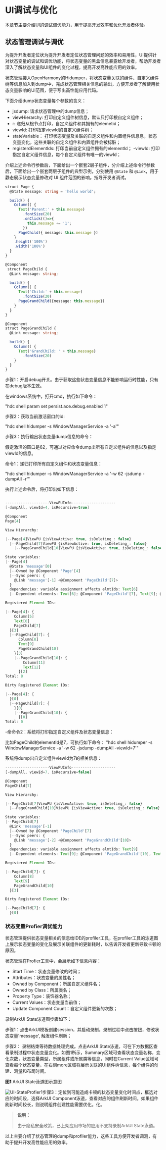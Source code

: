 #  UI调试与优化

本章节主要介绍UI的调试调优能力，用于提高开发效率和优化开发者体验。

## 状态管理调试与调优

为提升开发者定位状为提升开发者定位状态管理问题的效率和易用性，UI提供针对状态变量的调试和调优功能，将状态变量的黑盒信息暴露给开发者，帮助开发者深入了解状态变量和UI组件的变化过程，提高开发高性能应用的效率。

状态管理接入OpenHarmony的Hidumper，将状态变量关联的组件、自定义组件树等信息加入到dump中，完成状态管理相关信息的输出，方便开发者了解使用状态变量影响的UI范围，便于写出高性能应用代码。

下面介绍dump状态变量每个参数的含义：

- jsdump: 请求状态管理中的dump信息；
- viewHierarchy: 打印自定义组件树信息，默认只打印根自定义组件；
- r: 递归从根节点打印，自定义组件和其拥有的elemetid；
- viewId: 打印指定viewId的自定义组件树；
- stateVariable： 打印状态变量及关联的自定义组件和内置组件信息息，状态变量变化，这些关联的自定义组件和内置组件会被标脏；
- registerdElementIds: 打印当前自定义组件拥有的elementId；
-viewId: 打印指定自定义组件信息，每个自定义组件有唯一的viewId；

介绍上述命令行参数后，下面给出一个嵌套2层子组件，分介绍上述命令行参数后，下面给出一个嵌套两层子组件的典型示例，分别使用 `@State` 和 `@Link`，用于静态展示状态变量修改对 UI 组件范围的影响，指导开发者调试。

```ts
struct Page {
  @State message: string = 'hello world';

  build() {
    Column() {
      Text('Parent:' + this.message)
        .fontSize(20)
        .onClick(()=>{
          this.message += '1';
        })
      PageChild({ message: this.message })
    }
    .height('100%')
    .width('100%')
  }
}

@Component
 struct PageChild {
  @Link message: string;

  build() {
    Column() {
      Text('Child:' + this.message)
        .fontSize(20)
      PageGrandChild({message: this.message})
    }
  }
}

@Component
struct PageGrandChild {
  @Link message: string;

  build() {
    Column() {
      Text('GrandChild: ' + this.message)
        .fontSize(20)
    }
  }
}
```

步骤1：开启debug开关。由于获取这些状态变量信息不能影响运行时性能，只有在debug版本生效。

在windows系统中，打开cmd，执行如下命令：

"hdc shell param set persist.ace.debug.enabled 1"

步骤2：获取当前激活窗口的id:

"hdc shell hidumper -s WindowManagerService -a '-a'"

步骤3：执行输出状态变量dump信息的命令：

假定激活的窗口是62，可通过对应命令dump出所有自定义组件的信息以及指定viewId的信息。

命令1：递归打印所有自定义组件和状态变量信息：

 "hdc shell hidumper -s WindowManagerService -a '-w 62 -jsdump -dumpAll -r'"

执行上述命令后，将打印出如下信息：
```ts

--------------------ViewPUInfo--------------------
[-dumpAll, viewId=4, isRecursive=true]

@Component
Page[4]

View Hierarchy:

|--Page[4]ViewPU {isViewActive: true, isDeleting_: false}
  |--PageChild[7]ViewPU {isViewActive: true, isDeleting_: false}
    |--PageGrandChild[10]ViewPU {isViewActive: true, isDeleting_: false}

State variables:
|--Page[4]
  @State 'message'[0]
  |--Owned by @Component 'Page'[4]
  |--Sync peers: {
    @Link 'message'[-1] <@Component 'PageChild'[7]>
  }
  dependencies: variable assignment affects elmtIds: Text[6]
  |--Dependent elements: Text[6]; @Component 'PageChild'[7], Text[9]; @Component 'PageGrandChild'[10], Text[12]

Registered Element IDs:

|--Page[4]: {
    Column[5]
    Text[6]
    PageChild[7]
  }[3]
  |--PageChild[7]: {
      Column[8]
      Text[9]
      PageGrandChild[10]
    }[3]
    |--PageGrandChild[10]: {
        Column[11]
        Text[12]
      }[2]
Total: 8

Dirty Registered Element IDs:

|--Page[4]: {
  }[0]
  |--PageChild[7]: {
    }[0]
    |--PageGrandChild[10]: {
      }[0]
Total: 0

```

-命命令2：系统将打印指定自定义组件及状态变量信息：

比如PageChild的elementId是7，可执行如下命令：
"hdc shell hidumper -s WindowManagerService -a '-w 62 -jsdump -dumpAll -viewId=7'"

系统将dump出自定义组件viewId为7的相关信息：

```ts
--------------------ViewPUInfo--------------------
[-dumpAll, viewId=7, isRecursive=false]

@Component
PageChild[7]

View Hierarchy:

|--PageChild[7]ViewPU {isViewActive: true, isDeleting_: false}
  |--PageGrandChild[10]ViewPU {isViewActive: true, isDeleting_: false}

State variables:
|--PageChild[7]
  @Link 'message'[-1]
  |--Owned by @Component 'PageChild'[7]
  |--Sync peers: {
    @Link 'message'[-2] <@Component 'PageGrandChild'[10]>
  }
  dependencies: variable assignment affects elmtIds: Text[9]
  |--Dependent elements: Text[9]; @Component 'PageGrandChild'[10], Text[12]

Registered Element IDs:

|--PageChild[7]: {
    Column[8]
    Text[9]
    PageGrandChild[10]
  }[3]

Dirty Registered Element IDs:

|--PageChild[7]: {
  }[0]
```

### 状态变量Profier调优能力
状态管理提供状态变量相关的信息给IDE的profiler工具，在profiler工具的泳道图上展示状态变量的变化及展示关联组件的更新耗时，以告诉开发者更新导致卡顿的原因。

状态管理在Profier工具中，会展示如下信息内容：
- Start Time：状态变量修改的时间；
- Attributes：状态变量的属性名；
- Owned by Component：所属自定义组件名；
- Owned by Class：所属类名；
- Property Type：装饰器名称；
- Current Values：状态变量当前值；
- Update Component Count：自定义组件更新的次数；

录制ArkUI State泳道图步骤如下：

步骤1：点击ArkUI模板创建session，并启动录制，录制过程中点击按钮，修改状态变量'message', 触发组件刷新；

步骤2： 录制结束等待数据处理完成。点击ArkUI State泳道，可在下方数据区查看录制过程中状态变量变化。如图1所示，Summary区域可查看状态变量名称，变化次数，状态变量类型，所属组件或所属类等信息，同时在Current Value区域可查看每个状态变量，在右侧more区域将展示关联的UI组件树信息，每个组件的创建、测量和布局时间。

**图1** ArkUI State泳道图示意图

![UI-StateProfier1](figures/UI-StateProfier1.gif)步骤3：定位到可能造成卡顿的状态变量变化时间点，框选对应的时间段，选择ArkUI Component泳道，查看对应的组件刷新时间。如果组件刷新时间较长，则说明组件创建性能需要优化。化。

> **说明：**
>
> 由于隐私安全政策，已上架应用市场的应用不支持录制ArkUI State泳道。

以上主要介绍了状态管理的dump和profiler能力，这些工具方便开发者调测，有助于提升开发高性能应用的效率。





